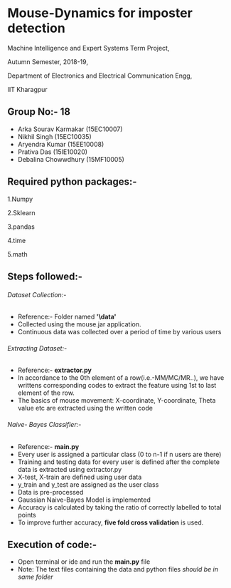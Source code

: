 # Mouse-Dynamics for imposter detection
 
  Machine Intelligence and Expert Systems Term Project,

  Autumn Semester, 2018-19,

  Department of Electronics and Electrical Communication Engg,

  IIT Kharagpur


## Group No:- 18
- Arka Sourav Karmakar         (15EC10007)
- Nikhil Singh                 (15EC10035)
- Aryendra Kumar               (15EE10008)
- Prativa Das                  (15IE10020)
- Debalina Chowwdhury          (15MF10005)

## Required python packages:-
  1.Numpy 

  2.Sklearn 

  3.pandas
  
  4.time
  
  5.math

## Steps followed:-
###### Dataset Collection:-
- Reference:- Folder named **'\data'**
- Collected using the mouse.jar application.
- Continuous data was collected over a period of time by various users


###### Extracting Dataset:-
- Reference:- **extractor.py**
- In accordance to the 0th element of a row(i.e.-MM/MC/MR..), we have writtens corresponding codes to extract the feature using 1st to last element of the row.
- The basics of mouse movement: X-coordinate, Y-coordinate, Theta value etc are extracted using the written code


###### Naive- Bayes Classifier:-
- Reference:- **main.py**
- Every user is assigned a particular class (0 to n-1 if n users are there)
- Training and testing data for every user is defined after the complete data is extracted using extractor.py
- X-test, X-train are defined using user data
- y_train and y_test are assigned as the user class
- Data is pre-processed
- Gaussian Naive-Bayes Model is implemented 
- Accuracy is calculated by taking the ratio of correctly labelled to total points
- To improve further accuracy, **five fold cross validation** is used.

## Execution of code:-
- Open terminal or ide and run the **main.py** file
- Note: The text files containing the data and python files *should be in same folder*

